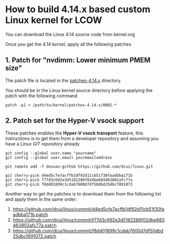 # How to build 4.14.x based custom Linux kernel for LCOW

You can download the Linux 4.14 source code from kernel.org

Once you get the _4.14 kernel_, apply all the following patches 

## 1. Patch for "nvdimm: Lower minimum PMEM size"

The patch file is located in the [patches-4.14.x](./patches-4.14.x/0002-NVDIMM-reducded-ND_MIN_NAMESPACE_SIZE-from-4MB-to-4K.patch) directory.  

You should be in the Linux kernel source directory before applying the patch with the following command

```
patch -p1 < /path/to/kernel/patches-4.14.x/0002-*
```


## 2. Patch set for the Hyper-V vsock support

These patches enables the **Hyper-V vsock transport** feature,
this instructions is to get them from a developer repository and
assuming you have a _Linux GIT repository_  already

```
git config --global user.name "yourname"
git config --global user.email youremailaddress 
 
git remote add -f dexuan-github https://github.com/dcui/linux.git
 
git cherry-pick d4ed5cfe7acffb1df92d11cb51f30faadbba171b
git cherry-pick f77d3c692e3d5182286f02dbe683463802afc77a
git cherry-pick f8dd01899c1cdab7600d7df50dbd25dbcf891072

```

Another way to get the patches is to download them from the following list and
apply them in the same order:

1.  https://github.com/dcui/linux/commit/d4ed5cfe7acffb1df92d11cb51f30faadbba171b.patch
2.  https://github.com/dcui/linux/commit/f77d3c692e3d5182286f02dbe683463802afc77a.patch
3.  https://github.com/dcui/linux/commit/f8dd01899c1cdab7600d7df50dbd25dbcf891072.patch

